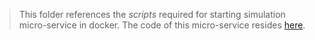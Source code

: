 
> This folder references the *scripts* required for starting simulation micro-service in docker. The code of this micro-service resides [here](https://github.com/Azure/device-simulation-dotnet). 
